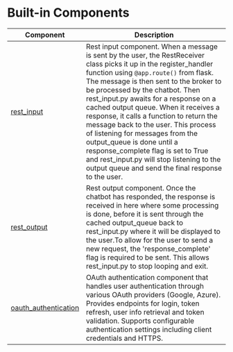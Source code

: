 # Built-in Components

| Component | Description |
| --- | --- |
| [rest_input](rest_input.md) | Rest input component. When a message is sent by the user, the RestReceiver class picks it up in the register_handler function using `@app.route()` from flask. The message is then sent to the broker to be processed by the chatbot. Then rest_input.py awaits for a response on a cached output queue. When it receives a response, it calls a function to return the message back to the user. This process of listening for messages from the output_queue is done until a response_complete flag is set to True and rest_input.py will stop listening to the output queue and send the final response to the user. |
| [rest_output](rest_output.md) | Rest output component. Once the chatbot has responded, the response is received in here where some processing is done, before it is sent through the cached output_queue back to rest_input.py where it will be displayed to the user.To allow for the user to send a new request, the 'response_complete' flag is required to be sent. This allows rest_input.py to stop looping and exit. |
| [oauth_authentication](oauth_authentication.md) | OAuth authentication component that handles user authentication through various OAuth providers (Google, Azure). Provides endpoints for login, token refresh, user info retrieval and token validation. Supports configurable authentication settings including client credentials and HTTPS. |
